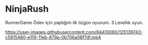 # NinjaRush
RunnerGame
Ödev için yaptığım ilk özgün oyunum. 3 Levellık oyun.


https://user-images.githubusercontent.com/84410080/125139743-c5915480-e119-11eb-879a-0b706a08f7df.mp4

